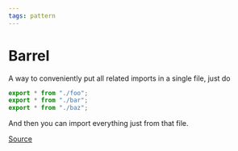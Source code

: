 ```yaml
---
tags: pattern
---
```


# Barrel
A way to conveniently put all related imports in a single file, just do

```ts
export * from "./foo";
export * from "./bar";
export * from "./baz";
```

And then you can import everything just from that file.

[Source](https://github.com/basarat/typescript-book/blob/master/docs/tips/barrel.md)
